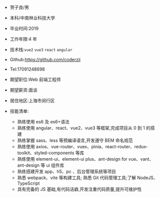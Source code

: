 - 贺子良/男
- 本科/中南林业科技大学
- 毕业时间:2019
- 工作年限:4 年

- 技术栈:`vue2` `vue3` `react` `angular`

- Github:https://github.com/coderzii

- Tel:17091248698
- 期望职位:Web 前端工程师
- 期望薪资:面谈

- 居住地区:上海市闵行区

- 技能清单:

  - 熟练使用 es6 及 es6+语法
  - 熟练使用 angular、react、vue2、vue3 等框架,完成项目从 0 到 1 的搭建
  - 熟练掌握 sass、less 等预编译语言,开发遵守 BEM 命名规范
  - 熟练使用 axios、vue-router、vuex、pinia、react-router、redux-toolkit、styled-components 等库
  - 熟练使用 element-ui、element-ui plus、ant-design for vue、vant、ant-design 等 ui 组件库
  - 熟练搭建开发 app、h5、pc 、后台管理系统等项目
  - 熟悉 webpack、vite 等构建工具; 熟悉 Git 代码管理工具;了解 NodeJS、TypeScript
  - 具有完备的 JS 基础,有代码洁癖,开发注重代码质量,提升可维护性

